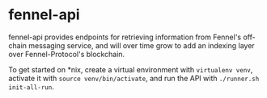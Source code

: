 # fennel-api

fennel-api provides endpoints for retrieving information from Fennel's off-chain messaging service, and will over time grow to add an indexing layer over Fennel-Protocol's blockchain.

To get started on \*nix, create a virtual environment with `virtualenv venv`, activate it with `source venv/bin/activate`, and run the API with `./runner.sh init-all-run`.
